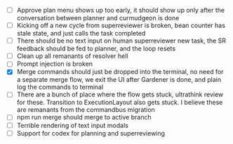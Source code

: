 + [ ] Approve plan menu shows up too early, it should show up only after the conversation between planner and curmudgeon is done
+ [ ] Kicking off a new cycle from superreviewer is broken, bean counter has stale state, and just calls the task completed
+ [ ] There should be no text input on human superreviewer new task, the SR feedback should be fed to planner, and the loop resets
+ [ ] Clean up all remanants of resolver hell
+ [ ] Prompt injection is broken
+ [x] Merge commands should just be dropped into the terminal, no need for a separate merge flow, we exit the UI after Gardener is done, and plain log the commands to terminal
+ [ ] There are a bunch of place where the flow gets stuck, ultrathink review for these. Transition to ExecutionLayout also gets stuck. I believe these are remanants from the commandbus migration
+ [ ] npm run merge should merge to active branch
+ [ ] Terrible rendering of text input modals
+ [ ] Support for codex for planning and superreviewing
